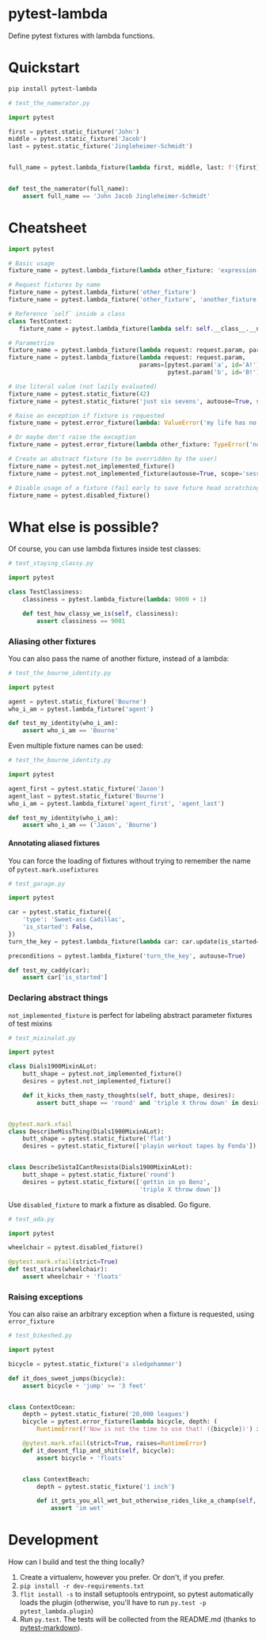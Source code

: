 # pytest-lambda

Define pytest fixtures with lambda functions.


# Quickstart

```bash
pip install pytest-lambda
```

```python
# test_the_namerator.py

import pytest

first = pytest.static_fixture('John')
middle = pytest.static_fixture('Jacob')
last = pytest.static_fixture('Jingleheimer-Schmidt')


full_name = pytest.lambda_fixture(lambda first, middle, last: f'{first} {middle} {last}')


def test_the_namerator(full_name):
    assert full_name == 'John Jacob Jingleheimer-Schmidt'
```


# Cheatsheet

 ```python
import pytest

# Basic usage
fixture_name = pytest.lambda_fixture(lambda other_fixture: 'expression', scope='session', autouse=True)

# Request fixtures by name
fixture_name = pytest.lambda_fixture('other_fixture')
fixture_name = pytest.lambda_fixture('other_fixture', 'another_fixture', 'cant_believe_its_not_fixture')

# Reference `self` inside a class
class TestContext:
    fixture_name = pytest.lambda_fixture(lambda self: self.__class__.__name__, bind=True)

# Parametrize
fixture_name = pytest.lambda_fixture(lambda request: request.param, params=['a', 'b'], ids=['A!', 'B!'])
fixture_name = pytest.lambda_fixture(lambda request: request.param, 
                                      params=[pytest.param('a', id='A!'), 
                                              pytest.param('b', id='B!')])

# Use literal value (not lazily evaluated)
fixture_name = pytest.static_fixture(42)
fixture_name = pytest.static_fixture('just six sevens', autouse=True, scope='module')

# Raise an exception if fixture is requested
fixture_name = pytest.error_fixture(lambda: ValueError('my life has no intrinsic value'))

# Or maybe don't raise the exception
fixture_name = pytest.error_fixture(lambda other_fixture: TypeError('nope') if other_fixture else None)

# Create an abstract fixture (to be overridden by the user)
fixture_name = pytest.not_implemented_fixture()
fixture_name = pytest.not_implemented_fixture(autouse=True, scope='session')

# Disable usage of a fixture (fail early to save future head scratching)
fixture_name = pytest.disabled_fixture()
```


# What else is possible?

Of course, you can use lambda fixtures inside test classes:
```python
# test_staying_classy.py

import pytest

class TestClassiness:
    classiness = pytest.lambda_fixture(lambda: 9000 + 1)

    def test_how_classy_we_is(self, classiness):
        assert classiness == 9001
```


### Aliasing other fixtures

You can also pass the name of another fixture, instead of a lambda:
```python
# test_the_bourne_identity.py

import pytest

agent = pytest.static_fixture('Bourne')
who_i_am = pytest.lambda_fixture('agent')

def test_my_identity(who_i_am):
    assert who_i_am == 'Bourne'
```


Even multiple fixture names can be used:
```python
# test_the_bourne_identity.py

import pytest

agent_first = pytest.static_fixture('Jason')
agent_last = pytest.static_fixture('Bourne')
who_i_am = pytest.lambda_fixture('agent_first', 'agent_last')

def test_my_identity(who_i_am):
    assert who_i_am == ('Jason', 'Bourne')
```


#### Annotating aliased fixtures

You can force the loading of fixtures without trying to remember the name of `pytest.mark.usefixtures`
```python
# test_garage.py

import pytest

car = pytest.static_fixture({
    'type': 'Sweet-ass Cadillac',
    'is_started': False,
})
turn_the_key = pytest.lambda_fixture(lambda car: car.update(is_started=True))

preconditions = pytest.lambda_fixture('turn_the_key', autouse=True)

def test_my_caddy(car):
    assert car['is_started']
```


### Declaring abstract things

`not_implemented_fixture` is perfect for labeling abstract parameter fixtures of test mixins
```python
# test_mixinalot.py

import pytest

class Dials1900MixinALot:
    butt_shape = pytest.not_implemented_fixture()
    desires = pytest.not_implemented_fixture()

    def it_kicks_them_nasty_thoughts(self, butt_shape, desires):
        assert butt_shape == 'round' and 'triple X throw down' in desires


@pytest.mark.xfail
class DescribeMissThing(Dials1900MixinALot):
    butt_shape = pytest.static_fixture('flat')
    desires = pytest.static_fixture(['playin workout tapes by Fonda'])


class DescribeSistaICantResista(Dials1900MixinALot):
    butt_shape = pytest.static_fixture('round')
    desires = pytest.static_fixture(['gettin in yo Benz',
                                     'triple X throw down'])
```


Use `disabled_fixture` to mark a fixture as disabled. Go figure.
```python
# test_ada.py

import pytest

wheelchair = pytest.disabled_fixture()

@pytest.mark.xfail(strict=True)
def test_stairs(wheelchair):
    assert wheelchair + 'floats'
```


### Raising exceptions

You can also raise an arbitrary exception when a fixture is requested, using `error_fixture`
```python
# test_bikeshed.py

import pytest

bicycle = pytest.static_fixture('a sledgehammer')

def it_does_sweet_jumps(bicycle):
    assert bicycle + 'jump' >= '3 feet'


class ContextOcean:
    depth = pytest.static_fixture('20,000 leagues')
    bicycle = pytest.error_fixture(lambda bicycle, depth: (
        RuntimeError(f'Now is not the time to use that! ({bicycle})') if depth > '1 league' else None))

    @pytest.mark.xfail(strict=True, raises=RuntimeError)
    def it_doesnt_flip_and_shit(self, bicycle):
        assert bicycle + 'floats'


    class ContextBeach:
        depth = pytest.static_fixture('1 inch')

        def it_gets_you_all_wet_but_otherwise_rides_like_a_champ(self, bicycle):
            assert 'im wet'
```


# Development

How can I build and test the thing locally?

1. Create a virtualenv, however you prefer. Or don't, if you prefer.
2. `pip install -r dev-requirements.txt`
3. `flit install -s` to install setuptools entrypoint, so pytest automatically loads the plugin (otherwise, you'll have to run `py.test -p pytest_lambda.plugin`)
4. Run `py.test`. The tests will be collected from the README.md (thanks to [pytest-markdown](https://github.com/Jc2k/pytest-markdown)).
